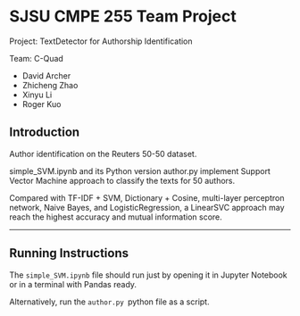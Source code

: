 # SJSU CMPE 255 Team Project

Project: TextDetector for Authorship Identification

Team: C-Quad 
- David Archer
- Zhicheng Zhao
- Xinyu Li
- Roger Kuo


## Introduction

Author identification on the Reuters 50-50 dataset.

simple_SVM.ipynb and its Python version author.py implement Support Vector Machine approach to classify the texts for 50 authors. 

Compared with TF-IDF + SVM, Dictionary + Cosine, multi-layer perceptron network, Naive Bayes, and LogisticRegression, a LinearSVC approach may reach the highest accuracy and mutual information score. 

---

## Running Instructions

The `simple_SVM.ipynb` file should run just by opening it in Jupyter Notebook or in a terminal with Pandas ready.

Alternatively, run the `author.py `python file as a script. 

